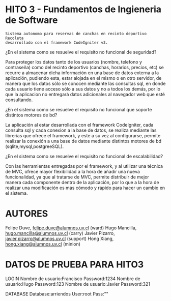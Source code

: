 ﻿HITO 3 - Fundamentos de Ingieneria de Software
==============================================
	Sistema autonomo para reservas de canchas en recinto deportivo Recoleta
	desarrollado con el framework CodeIgniter v3.

¿En el sistema como se resuelve el requisito no funcional de seguridad?

Para proteger los datos tanto de los usuarios (nombre, telefono y contraseña) como
del recinto deportivo (canchas, horarios, precios, etc) se recurre a almacenar dicha 
información en una base de datos externa a la aplicación, pudiendo esta, estar alojada
en el mismo o en otro servidor, de manera que los datos sólo se conocen mediante las 
consultas sql, en donde cada usuario tiene acceso sólo a sus datos y no a todos los 
demás, por lo que la aplicacion no entregará datos adicionales al navegador web que 
esté consultando.

¿En el sistema como se resuelve el requisito no funcional que soporte distintos
motores de bd?

La aplicación al estar desarrollada con el framework CodeIgniter, cada consulta sql y cada
conexion a la base de datos, se realiza mediante las librerías que ofrece el framework, y este
a su vez al configurarse, permite realizar la conexión a una base de datos mediante distintos
motores de bd (sqlite,mysql,postgreeSQL).

¿En el sistema como se resuelve el requisito no funcional de escalabilidad?

Con las herramientas entregadas por el framework, y al  utilizar una técnica de MVC, ofrece mayor
flexibilidad a la hora de añadir una nueva funcionalidad, ya que al tratarse de MVC, permite distribuir
de mejor manera cada componente dentro de la aplicación, por lo que a la hora de realizar una modificación
es más cómodo y rápido para hacer un cambio en el sistema.

AUTORES
=======
Felipe Duve, felipe.duve@alumnos.uv.cl (ward)
Hugo Mancilla, hugo.mancilla@alumnos.uv.cl (carry)
Javier Pizarro, javier.pizarro@alumnos.uv.cl (support)
Hong Xiang, hong.xiang@alumnos.uv.cl (minion)

DATOS DE PRUEBA PARA HITO3
==========================

LOGIN
Nombre de usuario:Francisco
Password:1234
Nombre de usuario:Hugo
Password:123
Nombre de usuario:Javier
Password:321

DATABASE
Database:arriendos
User:root
Pass:""
